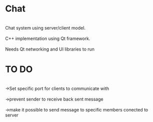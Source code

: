 Chat
====

<br>Chat system using server/client model. </br>
<br>C++ implementation using Qt framework. </br>
<br>Needs Qt networking and UI libraries to run</br>


TO DO
=====
<br>->Set specific port for clients to communicate with</br>
<br>->prevent sender to receive back sent message</br>
<br>->make it possible to send message to specific members conected to server</br>

